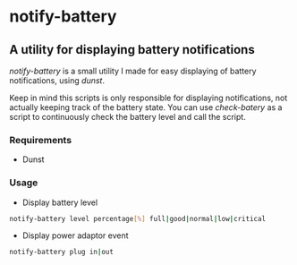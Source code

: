 # notify-battery
## A utility for displaying battery notifications

*notify-battery* is a small utility I made for easy displaying of battery notifications, using *dunst*.

Keep in mind this scripts is only responsible for displaying notifications, not actually keeping track of the battery state. You can use *check-batery* as a script to continuously check the battery level and call the script.

### Requirements
- Dunst

### Usage
- Display battery level
```sh 
notify-battery level percentage[%] full|good|normal|low|critical
```
- Display power adaptor event
```sh 
notify-battery plug in|out
```